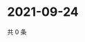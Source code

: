# 2021-09-24

共 0 条

<!-- BEGIN WEIBO -->
<!-- 最后更新时间 Fri Sep 24 2021 01:08:48 GMT+0800 (China Standard Time) -->

<!-- END WEIBO -->
